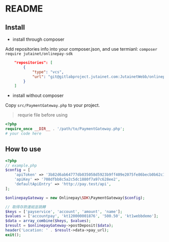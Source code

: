 # README

## Install

+ install through composer

 Add repositories info into your composer.json,
 and use termianl: `composer require jutainet/onlinepay-sdk`

```json
    "repositories": [
        {
            "type": "vcs",
            "url": "git@gitlabproject.jutainet.com:JutainetWebb/onlinepay-sdk.git"
        }
    ]
```

+ install without composer

Copy `src/PaymentGateway.php` to your project.

> requrie file before using

```php
<?php
require_once __DIR__ . '/path/to/PaymentGateway.php';
# your code here
```

## How to use


```php
<?php
// example.php
$config = [
    'apiToken' => '3b82d6ab64777db035058d5923b9ff409e2075fe86becb0b62c18a9b147c6042eab621c9f417f13f92f7dcf82844c8db9bfbc76833c222dad14dc82eda268788',
    'apiKey' => '708dfbb8c5a2c5dc1880f7a97c628ee2',
    'defaultApiEntry' => 'http://pay.test/api',
];

$onlinepayGateway = new Onlinepay\SDK\PaymentGateway($config);

// 取得存款連結並跳轉
$keys = ['payservice', 'account', 'amount', 'name'];
$values = ['accountpay', 'kt120000001876', '500.50', 'kt1webbdemo'];
$data = array_combine($keys, $values);
$result = $onlinepayGateway->postDeposit($data);
header('Location: ' . $result->data->pay_url);
exit();
```
